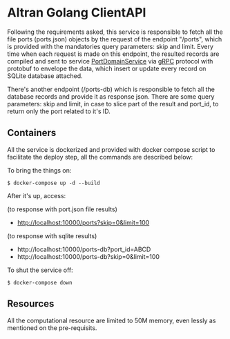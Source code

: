# Altran Golang ClientAPI



Following the requirements asked, this service is responsible to fetch all the file ports (ports.json) objects by the request of the endpoint "/ports", which is provided with the mandatories query parameters: skip and limit. Every time when each request is made on this endpoint, the resulted records are compiled and sent to service [PortDomainService](https://github.com/eliasbosco/altran-golang-PortDomainService) via [gRPC](https://github.com/grpc/grpc-go/blob/d79063fdde284ef7722591e56c72143eea59c256/examples/features/debugging/client/main.go) protocol with protobuf to envelope the data, which insert or update every record on SQLite database attached.

There's another endpoint (/ports-db) which is responsible to fetch all the database records and provide it as response json. There are some query parameters: skip and limit, in case to slice part of the result and port_id, to return only the port related to it's ID.

## Containers

All the service is dockerized and provided with docker compose script to facilitate the deploy step, all the commands are described below:

To bring the things on:

```
$ docker-compose up -d --build
```

After it's up, access:

(to response with port.json file results)

- [http://localhost:10000/ports?skip=0&limit=100](http://localhost:10000/ports?skip=0&limit=100)

(to response with sqlite results)

- http://localhost:10000/ports-db?port_id=ABCD
- http://localhost:10000/ports-db?skip=0&limit=100

To shut the service off:

```
$ docker-compose down
```

[^Notice: every environments variables are set on &quot;.env&quot; file, at the project root.]: 

## Resources

All the computational resource are limited to 50M memory, even lessly as mentioned on the pre-requisits.